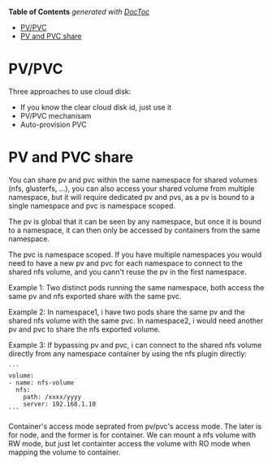 <!-- START doctoc generated TOC please keep comment here to allow auto update -->
<!-- DON'T EDIT THIS SECTION, INSTEAD RE-RUN doctoc TO UPDATE -->
**Table of Contents**  *generated with [DocToc](https://github.com/thlorenz/doctoc)*

- [PV/PVC](#pvpvc)
- [PV and PVC share](#pv-and-pvc-share)

<!-- END doctoc generated TOC please keep comment here to allow auto update -->

# PV/PVC

Three approaches to use cloud disk:

- If you know the clear cloud disk id, just use it
- PV/PVC mechanisam
- Auto-provision PVC

# PV and PVC share

You can share pv and pvc within the same namespace for shared volumes (nfs, glusterfs, ...), you can also access your shared volume from multiple namespace, but it will require dedicated pv and pvs, as a pv is bound to a single namespace and pvc is namespace scoped.

The pv is global that it can be seen by any namespace, but once it is bound to a namespace, it can then only be accessed by containers from the same namespace.

The pvc is namespace scoped. If you have multiple namespaces you would need to have a new pv and pvc for each namespace to connect to the shared nfs volume, and you cann't reuse the pv in the first namespace.

Example 1:
Two distinct pods running the same namespace, both access the same pv and nfs exported share with the same pvc.

Example 2:
In namespace1, i have two pods share the same pv and the shared nfs volume with the same pvc. In namespace2, i would need another pv and pvc to share the nfs exported volume.

Example 3:
If bypassing pv and pvc, i can connect to the shared nfs volume directly from any namespace container by using the nfs plugin directly:

    ```
    volume:
    - name: nfs-volume
      nfs:
        path: /xxxx/yyyy
        server: 192.168.1.10
    ```

Container's access mode seprated from pv/pvc's access mode. The later is for node, and the former is for container. We can mount a nfs volume with RW mode, but just let containter access the volume with RO mode when mapping the volume to container.

